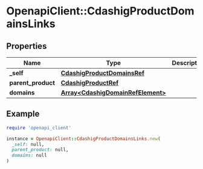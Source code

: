 # OpenapiClient::CdashigProductDomainsLinks

## Properties

| Name | Type | Description | Notes |
| ---- | ---- | ----------- | ----- |
| **_self** | [**CdashigProductDomainsRef**](CdashigProductDomainsRef.md) |  | [optional] |
| **parent_product** | [**CdashigProductRef**](CdashigProductRef.md) |  | [optional] |
| **domains** | [**Array&lt;CdashigDomainRefElement&gt;**](CdashigDomainRefElement.md) |  | [optional] |

## Example

```ruby
require 'openapi_client'

instance = OpenapiClient::CdashigProductDomainsLinks.new(
  _self: null,
  parent_product: null,
  domains: null
)
```

